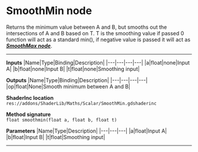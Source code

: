 # SmoothMin node
Returns the minimum value between A and B, but smooths out the intersections of A and B based on T. T is the smoothing value if passed 0 function will act as a standard min(), if negative value is passed it will act as <b><i>[SmoothMax node](/documentation/Nodes/Maths/Scalar/SmoothMax.md)</b></i>.
<hr>

**Inputs**
|Name|Type|Binding|Description|
|---|---|---|---|
|a|float|none|Input A|
|b|float|none|Input B|
|t|float|none|Smoothing input|

**Outputs**
|Name|Type|Binding|Description|
|---|---|---|---|
|op|float|None|Smooth minimum between A and B|

**ShaderInc location**
<br>`res://addons/ShaderLib/Maths/Scalar/SmoothMin.gdshaderinc`

**Method signature**
<br>`float smoothmin(float a, float b, float t)`

**Parameters**
|Name|Type|Description|
|---|---|---|
|a|float|Input A|
|b|float|Input B|
|t|float|Smoothing input|
___